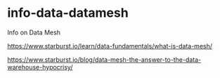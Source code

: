 # info-data-datamesh
Info on Data Mesh

https://www.starburst.io/learn/data-fundamentals/what-is-data-mesh/

https://www.starburst.io/blog/data-mesh-the-answer-to-the-data-warehouse-hypocrisy/
